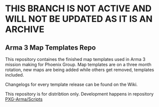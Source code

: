 # THIS BRANCH IS NOT ACTIVE AND WILL NOT BE UPDATED AS IT IS AN ARCHIVE
## Arma 3 Map Templates Repo

This repository containes the finished map templates used in Arma 3 mission making for Phoenix Group.
Map templates are on a three month rotation, new maps are being added while others get removed, templates included.

Changelogs for every template release can be found on the Wiki.

This repository is for distribtion only. Development happens in repository [PXG-Arma/Scripts](https://github.com/PXG-Arma/Scripts)
